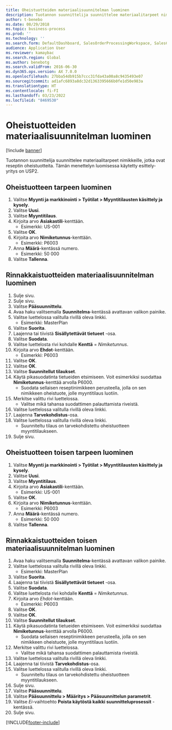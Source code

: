 ```yaml
---
title: Oheistuotteiden materiaalisuunnitelman luominen
description: Tuotannon suunnittelija suunnittelee materiaalitarpeet nimikkeille, jotka ovat reseptin oheistuotteita.
author: t-benebo
ms.date: 08/29/2018
ms.topic: business-process
ms.prod: ''
ms.technology: ''
ms.search.form: DefaultDashboard, SalesOrderProcessingWorkspace, SalesCreateOrder, SalesTable, ReqCreatePlanWorkspace, ReqTransPlanCard, SysQueryForm, ReqTransPo
audience: Application User
ms.reviewer: kamaybac
ms.search.region: Global
ms.author: benebotg
ms.search.validFrom: 2016-06-30
ms.dyn365.ops.version: AX 7.0.0
ms.openlocfilehash: 27bba54db915b7ccc31fda43a00a8c9435493e07
ms.sourcegitcommit: ad1afc6893a8dc32d1363395666b0fe1d50e983a
ms.translationtype: HT
ms.contentlocale: fi-FI
ms.lasthandoff: 03/23/2022
ms.locfileid: "8469530"
---
```

# <a name="create-a-material-plan-for-co-products"></a>Oheistuotteiden materiaalisuunnitelman luominen

[!include [banner](../../includes/banner.md)]

Tuotannon suunnittelija suunnittelee materiaalitarpeet nimikkeille, jotka ovat reseptin oheistuotteita. Tämän menettelyn luomisessa käytetty esittely-yritys on USP2.

## <a name="create-requirement-for-a-co-product"></a>Oheistuotteen tarpeen luominen

1. Valitse **Myynti ja markkinointi \> Työtilat \> Myyntitilausten käsittely ja kysely**.
1. Valitse **Uusi**.
1. Valitse **Myyntitilaus**.
1. Kirjoita arvo **Asiakastili**-kenttään.
    * Esimerkki: US-001  
1. Valitse **OK**.
1. Kirjoita arvo **Nimiketunnus**-kenttään.
    * Esimerkki: P6003  
1. Anna **Määrä**-kentässä numero.
    * Esimerkki: 50 000  
1. Valitse **Tallenna**.

## <a name="create-a-material-plan-for-co-products"></a>Rinnakkaistuotteiden materiaalisuunnitelman luominen

1. Sulje sivu.
1. Sulje sivu.
1. Valitse **Pääsuunnittelu**.
1. Avaa haku valitsemalla **Suunnitelma**-kentässä avattavan valikon painike.
1. Valitse luettelossa valitulla rivillä oleva linkki.
    * Esimerkki: MasterPlan  
1. Valitse **Suorita**.
1. Laajenna tai tiivistä **Sisällytettävät tietueet** -osa.
1. Valitse **Suodata**.
1. Valitse luettelosta rivi kohdalle **Kenttä** = *Nimiketunnus*.
1. Kirjoita arvo **Ehdot**-kenttään.
    * Esimerkki: P6003  
1. Valitse **OK**.
1. Valitse **OK**.
1. Valitse **Suunnitellut tilaukset**.
1. Käytä pikasuodatinta tietueiden etsimiseen. Voit esimerkiksi suodattaa **Nimiketunnus**-kenttää arvolla P6000.
    * Suodata sellaisen reseptinimikkeen perusteella, jolla on sen nimikkeen oheistuote, jolle myyntitilaus luotiin.  
1. Merkitse valittu rivi luettelossa.
    * Valitse mikä tahansa suodattimen palauttamista riveistä.  
1. Valitse luettelossa valitulla rivillä oleva linkki.
1. Laajenna **Tarvekohdistus**-osa.
1. Valitse luettelossa valitulla rivillä oleva linkki.
    * Suunniteltu tilaus on tarvekohdistettu oheistuotteen myyntitilaukseen.  
1. Sulje sivu.

## <a name="create-a-second-requirement-for-a-co-product"></a>Oheistuotteen toisen tarpeen luominen

1. Valitse **Myynti ja markkinointi \> Työtilat \> Myyntitilausten käsittely ja kysely**.
1. Valitse **Uusi**.
1. Valitse **Myyntitilaus**.
1. Kirjoita arvo **Asiakastili**-kenttään.
    * Esimerkki: US-001  
1. Valitse **OK**.
1. Kirjoita arvo **Nimiketunnus**-kenttään.
    * Esimerkki: P6003  
1. Anna **Määrä**-kentässä numero.
    * Esimerkki: 50 000  
1. Valitse **Tallenna**.

## <a name="create-a-second-material-plan-for-co-products"></a>Rinnakkaistuotteiden toisen materiaalisuunnitelman luominen

1. Avaa haku valitsemalla **Suunnitelma**-kentässä avattavan valikon painike.
2. Valitse luettelossa valitulla rivillä oleva linkki.
    * Esimerkki: MasterPlan  
3. Valitse **Suorita**.
4. Laajenna tai tiivistä **Sisällytettävät tietueet** -osa.
5. Valitse **Suodata**.
6. Valitse luettelosta rivi kohdalle **Kenttä** = *Nimiketunnus*.
7. Kirjoita arvo *Ehdot*-kenttään.
    * Esimerkki: P6003  
8. Valitse **OK**.
9. Valitse **OK**.
10. Valitse **Suunnitellut tilaukset**.
11. Käytä pikasuodatinta tietueiden etsimiseen. Voit esimerkiksi suodattaa **Nimiketunnus**-kenttää arvolla P6000.
    * Suodata sellaisen reseptinimikkeen perusteella, jolla on sen nimikkeen oheistuote, jolle myyntitilaus luotiin.  
12. Merkitse valittu rivi luettelossa.
    * Valitse mikä tahansa suodattimen palauttamista riveistä.  
13. Valitse luettelossa valitulla rivillä oleva linkki.
14. Laajenna tai tiivistä **Tarvekohdistus**-osa.
15. Valitse luettelossa valitulla rivillä oleva linkki.
    * Suunniteltu tilaus on tarvekohdistettu oheistuotteen myyntitilaukseen.  
16. Sulje sivu.
17. Valitse **Pääsuunnittelu**.
18. Valitse **Pääsuunnittelu \> Määritys \> Pääsuunnittelun parametrit**.
19. Valitse *Ei*-vaihtoehto **Poista käytöstä kaikki suunnitteluprosessit** -kentässä.
20. Sulje sivu.


[!INCLUDE[footer-include](../../../includes/footer-banner.md)]